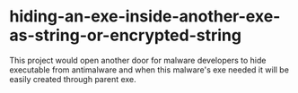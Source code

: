 # hiding-an-exe-inside-another-exe-as-string-or-encrypted-string
This project would open another door for malware developers to hide executable from antimalware and when this malware's exe needed it will be easily created through parent exe.
